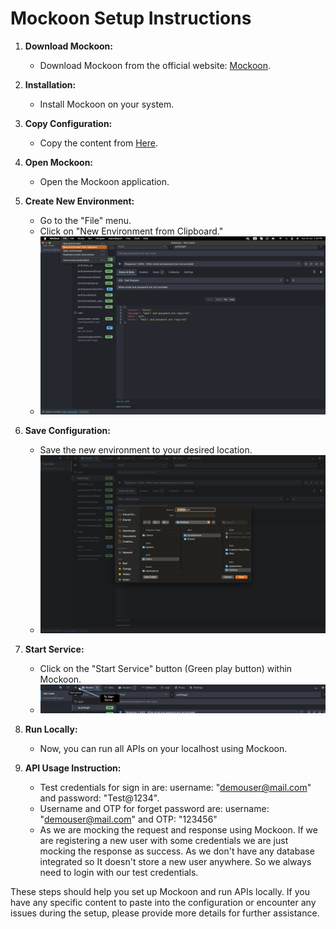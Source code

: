 # Mockoon Setup Instructions

1. **Download Mockoon:**
    - Download Mockoon from the official website: [Mockoon](https://mockoon.com/).

2. **Installation:**
    - Install Mockoon on your system.

3. **Copy Configuration:**
    - Copy the content from [Here](./docs/mockoon_json.json).

4. **Open Mockoon:**
    - Open the Mockoon application.

5. **Create New Environment:**
    - Go to the "File" menu.
    - Click on "New Environment from Clipboard."
    - <img src="screenShots/new_env_from_clip.png" >

6. **Save Configuration:**
    - Save the new environment to your desired location.
    - <img src="screenShots/save_location.png" >

7. **Start Service:**
    - Click on the "Start Service" button (Green play button) within Mockoon.
    - <img src="screenShots/start_server.png" >

8. **Run Locally:**
    - Now, you can run all APIs on your localhost using Mockoon.

9. **API Usage Instruction:**
    - Test credentials for sign in are: username: "demouser@mail.com" and password: "Test@1234".
    - Username and OTP for forget password are: username: "demouser@mail.com" and OTP: "123456"
    - As we are mocking the request and response using Mockoon. If we are registering a new user with some credentials we are just mocking the response as success. As we don't have any database integrated so It doesn't store a new user anywhere. So we always need to login with our test credentials.

These steps should help you set up Mockoon and run APIs locally. If you have any specific content to paste into the configuration or encounter any issues during the setup, please provide more details for further assistance.
